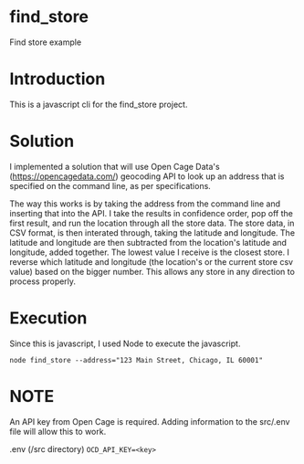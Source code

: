 # find_store

Find store example

# Introduction

This is a javascript cli for the find_store project.

# Solution

I implemented a solution that will use Open Cage Data's (https://opencagedata.com/) geocoding API to look up an address
that is specified on the command line, as per specifications.

The way this works is by taking the address from the command line and inserting that into the API. I take the results in confidence order,
pop off the first result, and run the location through all the store data. The store data, in CSV format, is then interated through, taking the
latitude and longitude. The latitude and longitude are then subtracted from the location's latitude and longitude, added together. The lowest value
I receive is the closest store. I reverse which latitude and longitude (the location's or the current store csv value) based on the bigger number.
This allows any store in any direction to process properly.

# Execution

Since this is javascript, I used Node to execute the javascript.

`node find_store --address="123 Main Street, Chicago, IL 60001"`

# NOTE

An API key from Open Cage is required. Adding information to the src/.env file will allow this to work.

.env (/src directory)
`OCD_API_KEY=<key>`

